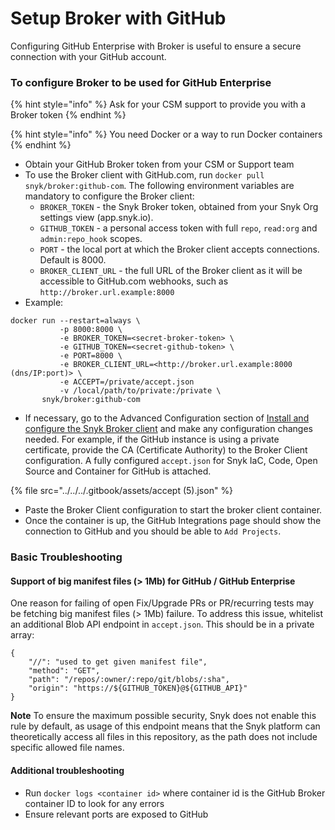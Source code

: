 # Setup Broker with GitHub

Configuring GitHub Enterprise with Broker is useful to ensure a secure connection with your GitHub account.

### To configure Broker to be used for GitHub Enterprise

{% hint style="info" %}
Ask for your CSM support to provide you with a Broker token
{% endhint %}

{% hint style="info" %}
You need Docker or a way to run Docker containers
{% endhint %}

* Obtain your GitHub Broker token from your CSM or Support team
* To use the Broker client with GitHub.com, run `docker pull snyk/broker:github-com`. The following environment variables are mandatory to configure the Broker client:
  * `BROKER_TOKEN` - the Snyk Broker token, obtained from your Snyk Org settings view (app.snyk.io).
  * `GITHUB_TOKEN` - a personal access token with full `repo`, `read:org` and `admin:repo_hook` scopes.
  * `PORT` - the local port at which the Broker client accepts connections. Default is 8000.
  * `BROKER_CLIENT_URL` - the full URL of the Broker client as it will be accessible to GitHub.com webhooks, such as `http://broker.url.example:8000`
* Example:

```
docker run --restart=always \
           -p 8000:8000 \
           -e BROKER_TOKEN=<secret-broker-token> \
           -e GITHUB_TOKEN=<secret-github-token> \
           -e PORT=8000 \
           -e BROKER_CLIENT_URL=<http://broker.url.example:8000 (dns/IP:port)> \
           -e ACCEPT=/private/accept.json
           -v /local/path/to/private:/private \
       snyk/broker:github-com
```

* If necessary, go to the Advanced Configuration section of [Install and configure the Snyk Broker client](../set-up-snyk-broker/how-to-install-and-configure-your-snyk-broker-client.md) and make any configuration changes needed. For example, if the GitHub instance is using a private certificate, provide the CA (Certificate Authority) to the Broker Client configuration. A fully configured `accept.json` for Snyk IaC, Code, Open Source and Container for GitHub is attached.

{% file src="../../../.gitbook/assets/accept (5).json" %}

* Paste the Broker Client configuration to start the broker client container.
* Once the container is up, the GitHub Integrations page should show the connection to GitHub and you should be able to `Add Projects`.

### Basic Troubleshooting

#### **Support of big manifest files (> 1Mb) for GitHub / GitHub Enterprise**

One reason for failing of open Fix/Upgrade PRs or PR/recurring tests may be fetching big manifest files (> 1Mb) failure. To address this issue, whitelist an additional Blob API endpoint in `accept.json`. This should be in a private array:

```
{
    "//": "used to get given manifest file",
    "method": "GET",
    "path": "/repos/:owner/:repo/git/blobs/:sha",
    "origin": "https://${GITHUB_TOKEN}@${GITHUB_API}"
}
```

**Note** To ensure the maximum possible security, Snyk does not enable this rule by default, as usage of this endpoint means that the Snyk platform can theoretically access all files in this repository, as the path does not include specific allowed file names.

#### **Additional troubleshooting**

* Run `docker logs <container id>` where container id is the GitHub Broker container ID to look for any errors
* Ensure relevant ports are exposed to GitHub
